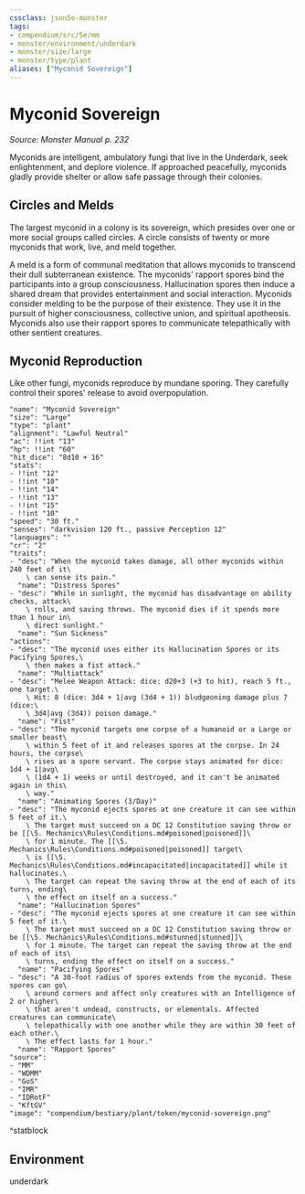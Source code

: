 ```yaml
---
cssclass: json5e-monster
tags:
- compendium/src/5e/mm
- monster/environment/underdark
- monster/size/large
- monster/type/plant
aliases: ["Myconid Sovereign"]
---
```

# Myconid Sovereign
*Source: Monster Manual p. 232*  

Myconids are intelligent, ambulatory fungi that live in the Underdark, seek enlightenment, and deplore violence. If approached peacefully, myconids gladly provide shelter or allow safe passage through their colonies.

## Circles and Melds

The largest myconid in a colony is its sovereign, which presides over one or more social groups called circles. A circle consists of twenty or more myconids that work, live, and meld together.

A meld is a form of communal meditation that allows myconids to transcend their dull subterranean existence. The myconids' rapport spores bind the participants into a group consciousness. Hallucination spores then induce a shared dream that provides entertainment and social interaction. Myconids consider melding to be the purpose of their existence. They use it in the pursuit of higher consciousness, collective union, and spiritual apotheosis. Myconids also use their rapport spores to communicate telepathically with other sentient creatures.

## Myconid Reproduction

Like other fungi, myconids reproduce by mundane sporing. They carefully control their spores' release to avoid overpopulation.

```statblock
"name": "Myconid Sovereign"
"size": "Large"
"type": "plant"
"alignment": "Lawful Neutral"
"ac": !!int "13"
"hp": !!int "60"
"hit_dice": "8d10 + 16"
"stats":
- !!int "12"
- !!int "10"
- !!int "14"
- !!int "13"
- !!int "15"
- !!int "10"
"speed": "30 ft."
"senses": "darkvision 120 ft., passive Perception 12"
"languages": ""
"cr": "2"
"traits":
- "desc": "When the myconid takes damage, all other myconids within 240 feet of it\
    \ can sense its pain."
  "name": "Distress Spores"
- "desc": "While in sunlight, the myconid has disadvantage on ability checks, attack\
    \ rolls, and saving throws. The myconid dies if it spends more than 1 hour in\
    \ direct sunlight."
  "name": "Sun Sickness"
"actions":
- "desc": "The myconid uses either its Hallucination Spores or its Pacifying Spores,\
    \ then makes a fist attack."
  "name": "Multiattack"
- "desc": "Melee Weapon Attack: dice: d20+3 (+3 to hit), reach 5 ft., one target.\
    \ Hit: 8 (dice: 3d4 + 1|avg (3d4 + 1)) bludgeoning damage plus 7 (dice:\
    \ 3d4|avg (3d4)) poison damage."
  "name": "Fist"
- "desc": "The myconid targets one corpse of a humanoid or a Large or smaller beast\
    \ within 5 feet of it and releases spores at the corpse. In 24 hours, the corpse\
    \ rises as a spore servant. The corpse stays animated for dice: 1d4 + 1|avg\
    \ (1d4 + 1) weeks or until destroyed, and it can't be animated again in this\
    \ way."
  "name": "Animating Spores (3/Day)"
- "desc": "The myconid ejects spores at one creature it can see within 5 feet of it.\
    \ The target must succeed on a DC 12 Constitution saving throw or be [[\5. Mechanics\Rules\Conditions.md#poisoned|poisoned]]\
    \ for 1 minute. The [[\5. Mechanics\Rules\Conditions.md#poisoned|poisoned]] target\
    \ is [[\5. Mechanics\Rules\Conditions.md#incapacitated|incapacitated]] while it hallucinates.\
    \ The target can repeat the saving throw at the end of each of its turns, ending\
    \ the effect on itself on a success."
  "name": "Hallucination Spores"
- "desc": "The myconid ejects spores at one creature it can see within 5 feet of it.\
    \ The target must succeed on a DC 12 Constitution saving throw or be [[\5. Mechanics\Rules\Conditions.md#stunned|stunned]]\
    \ for 1 minute. The target can repeat the saving throw at the end of each of its\
    \ turns, ending the effect on itself on a success."
  "name": "Pacifying Spores"
- "desc": "A 30-foot radius of spores extends from the myconid. These spores can go\
    \ around corners and affect only creatures with an Intelligence of 2 or higher\
    \ that aren't undead, constructs, or elementals. Affected creatures can communicate\
    \ telepathically with one another while they are within 30 feet of each other.\
    \ The effect lasts for 1 hour."
  "name": "Rapport Spores"
"source":
- "MM"
- "WDMM"
- "GoS"
- "IMR"
- "IDRotF"
- "KftGV"
"image": "compendium/bestiary/plant/token/myconid-sovereign.png"
```
^statblock

## Environment

underdark